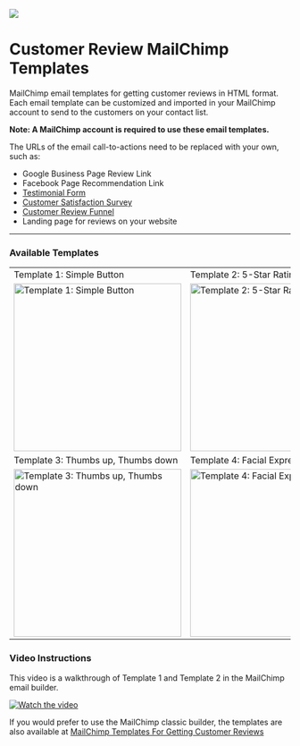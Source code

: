 <picture><img src="https://mediaryte.com/wp-content/uploads/2018/03/mailchimp-templates-customer-review-system1a.jpg"/></picture>

# Customer Review MailChimp Templates

MailChimp email templates for getting customer reviews in HTML format. Each email template can be customized and imported in your MailChimp account to send to the customers on your contact list.

<strong>Note: A MailChimp account is required to use these email templates.</strong>

The URLs of the email call-to-actions need to be replaced with your own, such as:
<ul>
  <li>Google Business Page Review Link</li>
  <li>Facebook Page Recommendation Link</li>
  <li><a href="https://mediaryte.com/getting-client-testimonials-examples/" target="_blank">Testimonial Form</a></li>
  <li><a href="https://mediaryte.com/create-a-customer-satisfaction-survey-examples/" target="_blank">Customer Satisfaction Survey</a></li>
  <li><a href="https://mediaryte.com/how-to-get-customers-to-leave-a-review/" target="_blank">Customer Review Funnel</a></li>
  <li>Landing page for reviews on your website</li>
</ul>

<hr/>

<h3>Available Templates</h3>
<table>
  <tr>
    <td>Template 1: Simple Button</td>
    <td>Template 2: 5-Star Rating</td>
  </tr>
  <tr>
    <td><picture><img alt="Template 1: Simple Button" src="https://mediaryte.com/wp-content/uploads/2018/03/crs-mailchimp-template1a.jpg" width="300px"/></picture></td>
    <td><picture><img alt="Template 2: 5-Star Rating" src="https://mediaryte.com/wp-content/uploads/2018/03/crs-mailchimp-template2a.jpg" width="300px"/></picture></td>
  </tr>
  <tr>
    <td>Template 3: Thumbs up, Thumbs down</td>
    <td>Template 4: Facial Expression</td>
  </tr>
  <tr>
    <td><picture><img alt="Template 3: Thumbs up, Thumbs down" src="https://mediaryte.com/wp-content/uploads/2023/11/Pasted-Image.jpg" width="300px"/></picture></td>
    <td><picture><img alt="Template 4: Facial Expression" src="https://mediaryte.com/wp-content/uploads/2023/11/customer-review-mailchimp-template4a.jpg" width="300px"/></picture></td>
  </tr>
</table>

<h3>Video Instructions</h3>

This video is a walkthrough of Template 1 and Template 2 in the MailChimp email builder.

[![Watch the video](https://img.youtube.com/vi/ZWJxOJxlXX4/maxresdefault.jpg)](https://youtu.be/ZWJxOJxlXX4?si=MZUIRq4yGfckJ_Vy)

If you would prefer to use the MailChimp classic builder, the templates are also available at <a href="https://mediaryte.com/mailchimp-templates-for-getting-customer-reviews/" target="_blank">MailChimp Templates For Getting Customer Reviews</a>
